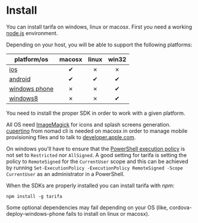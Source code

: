 # Install

You can install tarifa on windows, linux or macosx. First you need a working
[node.js](http://nodejs.org/) environment.

Depending on your host, you will be able to support the following platforms:

| platform/os                                | macosx | linux | win32 |
| -------------------------------------------|:------:|:-----:|:-----:|
| [ios](http://developer.apple.com/)         | ✔      | ✗     | ✗     |
| [android](http://developer.android.com/)   | ✔      | ✔     | ✔     |
| [windows phone](http://dev.windows.com/en-us/develop/download-phone-sdk) | ✗      | ✗     | ✔     |
| [windows8](http://dev.windows.com/en-us/develop/downloads) | ✗      | ✗     | ✔     |

You need to install the proper SDK in order to work with a given platform.

All OS need [ImageMagick](http://www.imagemagick.org/) for icons and splash screens generation.
[cupertino](https://github.com/nomad/cupertino) from nomad cli is needed on
macosx in order to manage mobile provisioning files and to talk to
[developer.apple.com](http://developer.apple.com/).

On windows you'll have to ensure that the [PowerShell execution policy](http://technet.microsoft.com/library/hh847748.aspx)
is not set to `Restricted` nor `AllSigned`. A good setting for tarifa is setting the policy to `RemoteSigned` for the
`CurrentUser` scope and this can be achieved by running
`Set-ExecutionPolicy -ExecutionPolicy RemoteSigned -Scope CurrentUser` as an administrator in a PowerShell.

When the SDKs are properly installed you can install tarifa with *npm*:

```
npm install -g tarifa
```

Some optional dependencies may fail depending on your OS
(like, cordova-deploy-windows-phone fails to install on linux or macosx).
